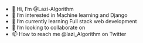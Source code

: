 - 👋 Hi, I’m @Lazi-Algorithm
- 👀 I’m interested in Machine learning and Django 
- 🌱 I’m currently learning Full stack web development 
- 💞️ I’m looking to collaborate on
- 📫 How to reach me @lazi_Algorithm on Twitter 

<!---
Lazi-Algorithm/Lazi-Algorithm is a ✨ special ✨ repository because its `README.md` (this file) appears on your GitHub profile.
You can click the Preview link to take a look at your changes.
--->
